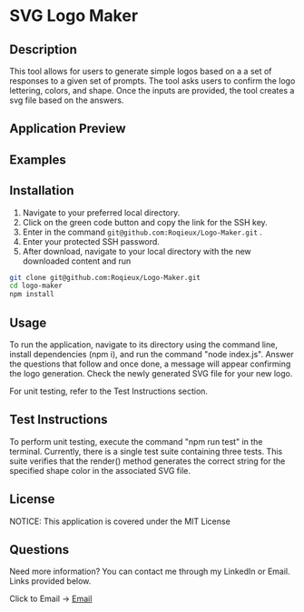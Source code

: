 # SVG Logo Maker

## Description 
This tool allows for users to generate simple logos based on a a set of responses to a given set of prompts. The tool asks users to confirm the logo lettering, colors, and shape. Once the inputs are provided, the tool creates a svg file based on the answers. 

## Application Preview 



## Examples 


## Installation 

1. Navigate to your preferred local directory.
2. Click on the green code button and copy the link for the SSH key.
3. Enter in the command `git@github.com:Roqieux/Logo-Maker.git` . 
4. Enter your protected SSH password.
5. After download, navigate to your local directory with the new downloaded content and run

```bash
git clone git@github.com:Roqieux/Logo-Maker.git
cd logo-maker
npm install
```

## Usage 

To run the application, navigate to its directory using the command line, install dependencies (npm i), and run the command "node index.js". Answer the questions that follow and once done, a message will appear confirming the logo generation. Check the newly generated SVG file for your new logo.

For unit testing, refer to the Test Instructions section.

## Test Instructions

To perform unit testing, execute the command "npm run test" in the terminal. Currently, there is a single test suite containing three tests. This suite verifies that the render() method generates the correct string for the specified shape color in the associated SVG file.

## License

NOTICE: This application is covered under the MIT License

## Questions

Need more information? You can contact me through my LinkedIn or Email. Links provided below.

Click to Email -> [Email](mailto:larroquejl@gmail.com)
